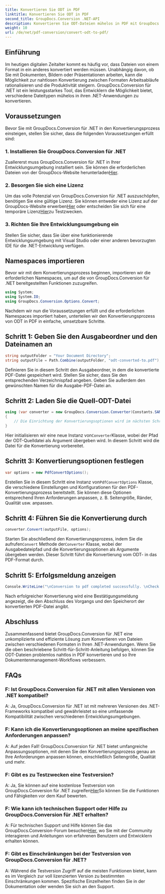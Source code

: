 ```yaml
---
title: Konvertieren Sie ODT in PDF
linktitle: Konvertieren Sie ODT in PDF
second_title: GroupDocs.Conversion .NET-API
description: Konvertieren Sie ODT-Dateien mühelos in PDF mit GroupDocs.Conversion für .NET. Optimieren Sie Ihre Dokumentenmanagement-Workflows ganz einfach.
weight: 10
url: /de/net/pdf-conversion/convert-odt-to-pdf/
---
```

## Einführung
Im heutigen digitalen Zeitalter kommt es häufig vor, dass Dateien von einem Format in ein anderes konvertiert werden müssen. Unabhängig davon, ob Sie mit Dokumenten, Bildern oder Präsentationen arbeiten, kann die Möglichkeit zur nahtlosen Konvertierung zwischen Formaten Arbeitsabläufe rationalisieren und die Produktivität steigern. GroupDocs.Conversion für .NET ist ein leistungsstarkes Tool, das Entwicklern die Möglichkeit bietet, verschiedene Dateitypen mühelos in ihren .NET-Anwendungen zu konvertieren.
## Voraussetzungen
Bevor Sie mit GroupDocs.Conversion für .NET in den Konvertierungsprozess einsteigen, stellen Sie sicher, dass die folgenden Voraussetzungen erfüllt sind:
### 1. Installieren Sie GroupDocs.Conversion für .NET
Zuallererst muss GroupDocs.Conversion für .NET in Ihrer Entwicklungsumgebung installiert sein. Sie können die erforderlichen Dateien von der GroupDocs-Website herunterladen[Hier](https://releases.groupdocs.com/conversion/net/).
### 2. Besorgen Sie sich eine Lizenz
 Um das volle Potenzial von GroupDocs.Conversion für .NET auszuschöpfen, benötigen Sie eine gültige Lizenz. Sie können entweder eine Lizenz auf der GroupDocs-Website erwerben[Hier](https://purchase.groupdocs.com/buy) oder entscheiden Sie sich für eine temporäre Lizenz[Hier](https://purchase.groupdocs.com/temporary-license/)zu Testzwecken.
### 3. Richten Sie Ihre Entwicklungsumgebung ein
Stellen Sie sicher, dass Sie über eine funktionierende Entwicklungsumgebung mit Visual Studio oder einer anderen bevorzugten IDE für die .NET-Entwicklung verfügen.

## Namespaces importieren
Bevor wir mit dem Konvertierungsprozess beginnen, importieren wir die erforderlichen Namespaces, um auf die von GroupDocs.Conversion für .NET bereitgestellten Funktionen zuzugreifen.
```csharp
using System;
using System.IO;
using GroupDocs.Conversion.Options.Convert;
```

Nachdem wir nun die Voraussetzungen erfüllt und die erforderlichen Namespaces importiert haben, unterteilen wir den Konvertierungsprozess von ODT in PDF in einfache, umsetzbare Schritte.
## Schritt 1: Geben Sie den Ausgabeordner und den Dateinamen an
```csharp
string outputFolder = "Your Document Directory";
string outputFile = Path.Combine(outputFolder, "odt-converted-to.pdf");
```
Definieren Sie in diesem Schritt den Ausgabeordner, in dem die konvertierte PDF-Datei gespeichert wird. Stellen Sie sicher, dass Sie den entsprechenden Verzeichnispfad angeben. Geben Sie außerdem den gewünschten Namen für die Ausgabe-PDF-Datei an.
## Schritt 2: Laden Sie die Quell-ODT-Datei
```csharp
using (var converter = new GroupDocs.Conversion.Converter(Constants.SAMPLE_ODT))
{
    // Die Einrichtung der Konvertierungsoptionen wird im nächsten Schritt hinzugefügt.
}
```
 Hier initialisieren wir eine neue Instanz von`Converter`Klasse, wobei der Pfad der ODT-Quelldatei als Argument übergeben wird. In diesem Schritt wird die Datei für die Konvertierung vorbereitet.
## Schritt 3: Konvertierungsoptionen festlegen
```csharp
var options = new PdfConvertOptions();
```
 Erstellen Sie in diesem Schritt eine Instanz von`PdfConvertOptions` Klasse, die verschiedene Einstellungen und Konfigurationen für den PDF-Konvertierungsprozess bereitstellt. Sie können diese Optionen entsprechend Ihren Anforderungen anpassen, z. B. Seitengröße, Ränder, Qualität usw. anpassen.
## Schritt 4: Führen Sie die Konvertierung durch
```csharp
converter.Convert(outputFile, options);
```
 Starten Sie abschließend den Konvertierungsprozess, indem Sie die aufrufen`Convert` Methode der`Converter` Klasse, wobei der Ausgabedateipfad und die Konvertierungsoptionen als Argumente übergeben werden. Dieser Schritt führt die Konvertierung vom ODT- in das PDF-Format durch.
## Schritt 5: Erfolgsmeldung anzeigen
```csharp
Console.WriteLine("\nConversion to pdf completed successfully. \nCheck output in {0}", outputFolder);
```
Nach erfolgreicher Konvertierung wird eine Bestätigungsmeldung angezeigt, die den Abschluss des Vorgangs und den Speicherort der konvertierten PDF-Datei angibt.

## Abschluss
Zusammenfassend bietet GroupDocs.Conversion für .NET eine unkomplizierte und effiziente Lösung zum Konvertieren von Dateien zwischen verschiedenen Formaten in Ihren .NET-Anwendungen. Wenn Sie die oben beschriebene Schritt-für-Schritt-Anleitung befolgen, können Sie ODT-Dateien problemlos nahtlos in PDF konvertieren und so Ihre Dokumentenmanagement-Workflows verbessern.
## FAQs
### F: Ist GroupDocs.Conversion für .NET mit allen Versionen von .NET kompatibel?
A: Ja, GroupDocs.Conversion für .NET ist mit mehreren Versionen des .NET-Frameworks kompatibel und gewährleistet so eine umfassende Kompatibilität zwischen verschiedenen Entwicklungsumgebungen.
### F: Kann ich die Konvertierungsoptionen an meine spezifischen Anforderungen anpassen?
A: Auf jeden Fall! GroupDocs.Conversion für .NET bietet umfangreiche Anpassungsoptionen, mit denen Sie den Konvertierungsprozess genau an Ihre Anforderungen anpassen können, einschließlich Seitengröße, Qualität und mehr.
### F: Gibt es zu Testzwecken eine Testversion?
 A: Ja, Sie können auf eine kostenlose Testversion von GroupDocs.Conversion für .NET zugreifen[Hier](https://releases.groupdocs.com/)So können Sie die Funktionen und Fähigkeiten vor dem Kauf bewerten.
### F: Wie kann ich technischen Support oder Hilfe zu GroupDocs.Conversion für .NET erhalten?
 A: Für technischen Support und Hilfe können Sie das GroupDocs.Conversion-Forum besuchen[Hier](https://forum.groupdocs.com/c/conversion/11), wo Sie mit der Community interagieren und Anleitungen von erfahrenen Benutzern und Entwicklern erhalten können.
### F: Gibt es Einschränkungen bei der Testversion von GroupDocs.Conversion für .NET?
A: Während die Testversion Zugriff auf die meisten Funktionen bietet, kann es im Vergleich zur voll lizenzierten Version zu bestimmten Einschränkungen kommen. Spezifische Einzelheiten finden Sie in der Dokumentation oder wenden Sie sich an den Support.